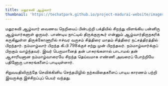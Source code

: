 ```yaml
---
title: மதுரகவி ஆழ்வார்
thumbnail: 'https://techatpark.github.io/project-madurai-website/images/Man_icon.svg'
---
```

மதுரகவி ஆழ்வார் வைணவ நெறியைப் பின்பற்றி பக்தியில் சிறந்து விளங்கிய பன்னிரு ஆழ்வார்களுள் ஒருவர். பாண்டிய நாட்டில் திருக்குருகூர் என்னும் ஆழ்வார்திருநகரிக் கருகிலுள்ள திருக்கோளூரில் ஈச்வர வருசம் சித்திரை மாதம் சித்திரை நட்சத்திரத்தில் பிறந்தார். நம்மாழ்வார் பிறந்த கி.பி 798க்குச் சற்று முன் பிறந்தவர். நம்மாழ்வார்க்குப் பிறகும் வாழ்ந்தவர். இவர் பெருமானைத் தன் பாசுரங்களால் பாடாமல் தன் ஆசாரியனான நம்மாழ்வாரையே சிறந்த தெய்வமாக எண்ணி அவரைப் போற்றியே பதினோரு பாசுரங்களைப் பாடியுள்ளார்.

சிறுவயதிலிருந்தே செவிக்கினிய செந்தமிழில் நற்கவிதைகளைப் பாடிய காரணம் பற்றி இவருக்கு இச்சிறப்புப் பெயர் வந்தது.

